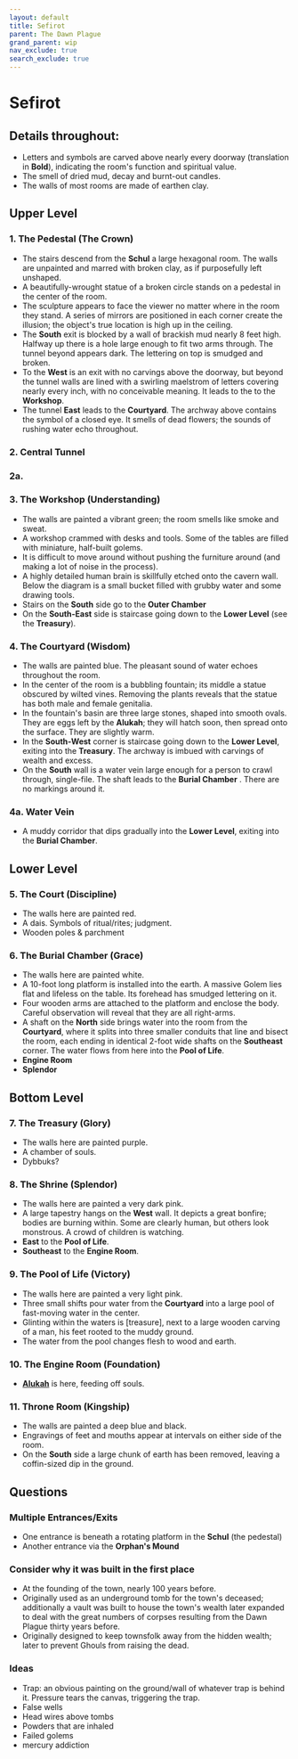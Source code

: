 ```yaml
---
layout: default
title: Sefirot
parent: The Dawn Plague
grand_parent: wip
nav_exclude: true
search_exclude: true
---
```


# Sefirot

## Details throughout:
- Letters and symbols are carved above nearly every doorway (translation in **Bold**), indicating the room's function and spiritual value.
- The smell of dried mud, decay and burnt-out candles.
- The walls of most rooms are made of earthen clay.

## Upper Level
### 1. The Pedestal (**The Crown**)
- The stairs descend from the **Schul** a large hexagonal room. The walls are unpainted and marred with broken clay, as if purposefully left unshaped.
- A beautifully-wrought statue of a broken circle stands on a pedestal in the center of the room.
- The sculpture appears to face the viewer no matter where in the room they stand. A series of mirrors are positioned in each corner create the illusion; the object's true location is high up in the ceiling.  
- The **South** exit is blocked by a wall of brackish mud nearly 8 feet high. Halfway up there is a hole large enough to fit two arms through. The tunnel beyond appears dark. The lettering on top is smudged and broken.   
- To the **West** is an exit with no carvings above the doorway, but beyond the tunnel walls are lined with a swirling maelstrom of letters covering nearly every inch, with no conceivable meaning. It leads to the  to the **Workshop**.
- The tunnel **East** leads to the **Courtyard**. The archway above contains the symbol of a closed eye. It smells of dead flowers; the sounds of rushing water echo throughout.

### 2. Central Tunnel

### 2a.  

### 3. The Workshop (**Understanding**)
- The walls are painted a vibrant green; the room smells like smoke and sweat.
- A workshop crammed with desks and tools. Some of the tables are filled with miniature, half-built golems.
- It is difficult to move around without pushing the furniture around (and making a lot of noise in the process).
- A highly detailed human brain is skillfully etched onto the cavern wall. Below the diagram is a small bucket filled with grubby water and some drawing tools.
- Stairs on the **South** side go to the **Outer Chamber**
- On the **South-East** side is staircase going down to the **Lower Level** (see the **Treasury**).

### 4. The Courtyard (**Wisdom**)
- The walls are painted blue. The pleasant sound of water echoes throughout the room.  
- In the center of the room is a bubbling fountain; its middle a statue obscured by wilted vines. Removing the plants reveals that the statue has both male and female genitalia.
- In the fountain's basin are three large stones, shaped into smooth ovals. They are eggs left by the **Alukah**; they will hatch soon, then spread onto the surface. They are slightly warm.
- In the **South-West** corner is staircase going down to the **Lower Level**, exiting into the **Treasury**. The archway is imbued with carvings of wealth and excess.
- On the **South** wall is a water vein large enough for a person to crawl through, single-file. The shaft leads to the **Burial Chamber** . There are no markings around it.  

### 4a. Water Vein  
- A muddy corridor that dips gradually into the **Lower Level**, exiting into the **Burial Chamber**.

## Lower Level
### 5. The Court (**Discipline**)
- The walls here are painted red.
- A dais. Symbols of ritual/rites; judgment.
- Wooden poles & parchment

### 6. The Burial Chamber (**Grace**)
- The walls here are painted white.
- A 10-foot long platform is installed into the earth. A massive Golem lies flat and lifeless on the table. Its forehead has smudged lettering on it.
- Four wooden arms are attached to the platform and enclose the body. Careful observation will reveal that they are all right-arms.
- A shaft on the **North** side brings water into the room from the **Courtyard**, where it splits into three smaller conduits that line and bisect the room, each ending in identical 2-foot wide shafts on the **Southeast** corner. The water flows from here into the **Pool of Life**.
- **Engine Room**
- **Splendor**

## Bottom Level
### 7. The Treasury (**Glory**)
- The walls here are painted purple.
- A chamber of souls.
- Dybbuks?

### 8. The Shrine (**Splendor**)
- The walls here are painted a very dark pink.
- A large tapestry hangs on the **West** wall. It depicts a great bonfire; bodies are burning within. Some are clearly human, but others look monstrous. A crowd of children is watching.
- **East** to the **Pool of Life**.
- **Southeast** to the **Engine Room**.

### 9. The Pool of Life (**Victory**)
- The walls here are painted a very light pink.
- Three small shifts pour water from the **Courtyard** into a large pool of fast-moving water in the center.
- Glinting within the waters is [treasure], next to a large wooden carving of a man, his feet rooted to the muddy ground.
- The water from the pool changes flesh to wood and earth.

### 10. The Engine Room (**Foundation**)
- **[Alukah](https://en.wikipedia.org/wiki/Alukah)** is here, feeding off souls.

### 11. Throne Room (**Kingship**)
- The walls are painted a deep blue and black.
- Engravings of feet and mouths appear at intervals on either side of the room.
- On the **South** side a large chunk of earth has been removed, leaving a coffin-sized dip in the ground.

## Questions

### Multiple Entrances/Exits
- One entrance is beneath a rotating platform in the **Schul** (the pedestal)
- Another entrance via the **Orphan's Mound**

### Consider why it was built in the first place
- At the founding of the town, nearly 100 years before.
- Originally used as an underground tomb for the town's deceased; additionally a vault was built to house the town's wealth later expanded to deal with the great numbers of corpses resulting from the Dawn Plague thirty years before.
- Originally designed to keep townsfolk away from the hidden wealth; later to prevent Ghouls from raising the dead.

### Ideas
- Trap: an obvious painting on the ground/wall of whatever trap is behind it. Pressure tears the canvas, triggering the trap.
- False wells
- Head wires above tombs
- Powders that are inhaled
- Failed golems
- mercury addiction
